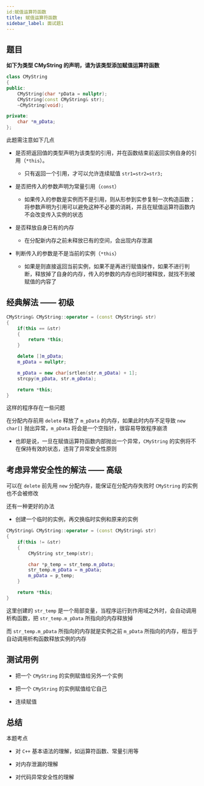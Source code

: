 ```yaml
---
id:赋值运算符函数
title: 赋值运算符函数
sidebar_label: 面试题1
---
```


## 题目

**如下为类型 CMyString 的声明，请为该类型添加赋值运算符函数**

``` cpp
class CMyString
{
public:
    CMyString(char *pData = nullptr);
    CMyString(const CMyString& str);
    ~CMyString(void);

private:
    char *m_pData;
};
```

此题需注意如下几点

- 是否把返回值的类型声明为该类型的引用，并在函数结束前返回实例自身的引用（`*this`）。
  - 只有返回一个引用，才可以允许连续赋值 `str1=str2=str3;`

- 是否把传入的参数声明为常量引用（`const`）
  - 如果传入的参数是实例而不是引用，则从形参到实参复制一次构造函数；将参数声明为引用可以避免这种不必要的消耗，并且在赋值运算符函数内不会改变传入实例的状态

- 是否释放自身已有的内存
  - 在分配新内存之前未释放已有的空间，会出现内存泄漏

- 判断传入的参数是不是当前的实例（`*this`）
  - 如果是则直接返回当前实例，如果不是再进行赋值操作，如果不进行判断，释放掉了自身的内存，传入的参数的内存也同时被释放，就找不到被赋值的内容了

## 经典解法 —— 初级

``` cpp
CMyString& CMyString::operator = (const CMyString& str)
{
    if(this == &str)
    {
        return *this;
    }

    delete []m_pData;
    m_pData = nullptr;

    m_pData = new char[srtlen(str.m_pData) + 1];
    strcpy(m_pData, str.m_pData);

    return *this;
}
```

这样的程序存在一些问题

在分配内存前用 `delete` 释放了 `m_pData` 的内存，如果此时内存不足导致 `new char[]` 抛出异常，`m_pData` 将会是一个空指针，很容易导致程序崩溃
- 也即是说，一旦在赋值运算符函数内部抛出一个异常，`CMyString` 的实例将不在保持有效的状态，违背了异常安全性原则

## 考虑异常安全性的解法 —— 高级

可以在 `delete` 前先用 `new` 分配内存，能保证在分配内存失败时 `CMyString` 的实例也不会被修改


还有一种更好的办法
- 创建一个临时的实例，再交换临时实例和原来的实例

``` cpp
CMyString& CMyString::operator = (const CMyString& str)
{
    if(this != &str)
    {
        CMyString str_temp(str);

        char *p_temp = str_temp.m_pData;
        str_temp.m_pData = m_pData;
        m_pData = p_temp;
    }

    return *this;
}
```

这里创建的 `str_temp` 是一个局部变量，当程序运行到作用域之外时，会自动调用析构函数，把 `str_temp.m_pData` 所指向的内存释放掉

而 `str_temp.m_pData` 所指向的内存就是实例之前 `m_pData` 所指向的内存，相当于自动调用析构函数释放实例的内存

## 测试用例
- 把一个 `CMyString` 的实例赋值给另外一个实例

- 把一个 `CMyString` 的实例赋值给它自己

- 连续赋值


## 总结

本题考点

- 对 `C++` 基本语法的理解，如运算符函数、常量引用等

- 对内存泄漏的理解

- 对代码异常安全性的理解
